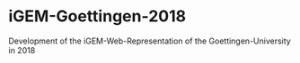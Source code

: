 # iGEM-Goettingen-2018
Development of the iGEM-Web-Representation of the Goettingen-University in 2018
